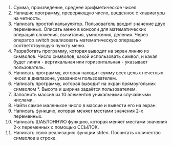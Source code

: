 1. Сумма, произведение, среднее арифметическое чисел
2. Напишие программу, преверяющую число, введенное с клавиатуры на четность.
3. Написать простой калькулятор. Пользователь вводит значение двух переменных. Описать меню в консоли для математических операций сложения, вычитания, умножения, деления. Через оператор switch реализовать математическую операцию соответствующую пункту меню.
4. Разработать программу, которая выводит на экран линию из символов. Число символов, какой использовать символ, и какая будет линия - вертикальная или горизонтальная - указывает пользователь.
5. Написать программу, которая находит сумму всех целых нечетных чисел в диапазоне, указанном пользователем.
6. Написать программу, которая выводит на экран прямоугольник символом *. Высота и ширина задаётся пользователем.
7. Заполнить массив из 10 элементов уникальными случайными числами.
8. Найти самое маленькое число в массие и вывести его на экран.
9. Написать функцию, которая меняет местами значения 2-х переменных.
10. Написать ШАБЛОННУЮ функцию, которая меняет местами значения 2-х переменных с помощью ССЫЛОК.
11. Написать свою реализацию функции strlen. Посчитать количество символов в строке.
